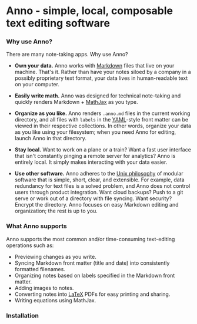# Anno - simple, local, composable text editing software

### Why use Anno?

There are many note-taking apps. Why use Anno?

- **Own your data.** Anno works with [Markdown](https://daringfireball.net/projects/markdown/) files that live on your machine. That's it. Rather than have your notes siloed by a company in a possibly proprietary text format, your data lives in human-readable text on your computer.

- **Easily write math.** Anno was designed for technical note-taking and quickly renders Markdown + [MathJax](https://www.mathjax.org/) as you type.

- **Organize as you like.** Anno renders `.anno.md` files in the current working directory, and all files with `labels` in the [YAML](https://yaml.org/)-style front matter can be viewed in their respective collections. In other words, organize your data as you like using your filesystem; when you need Anno for editing, launch Anno in that directory.

- **Stay local.** Want to work on a plane or a train? Want a fast user interface that isn't constantly pinging a remote server for analytics? Anno is entirely local. It simply makes interacting with your data easier.

- **Use other software.** Anno adheres to the [Unix philosophy](https://en.wikipedia.org/wiki/Unix_philosophy) of modular software that is simple, short, clear, and extensible. For example, data redundancy for text files is a solved problem, and Anno does not control users through product integration. Want cloud backups? Push to a git serve or work out of a directory with file syncing. Want security? Encrypt the directory. Anno focuses on easy Markdown editing and organization; the rest is up to you.

### What Anno supports

Anno supports the most common and/or time-consuming text-editing operations such as:

- Previewing changes as you write.
- Syncing Markdown front matter (title and date) into consistently formatted filenames.
- Organizing notes based on labels specified in the Markdown front matter.
- Adding images to notes.
- Converting notes into [LaTeX](https://www.latex-project.org/) PDFs for easy printing and sharing.
- Writing equations using MathJax.

### Installation

